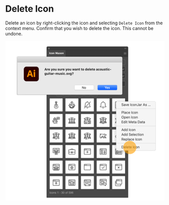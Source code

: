 # Delete Icon

Delete an icon by right-clicking the icon and selecting `Delete Icon` from the context menu. Confirm that you wish to delete the icon. This cannot be undone.

![Delete Icon](./images/delete-icon.png#half-size)
